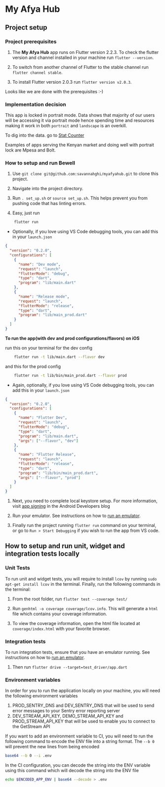 # My Afya Hub

## Project setup

### Project prerequisites

1. The **My Afya Hub** app runs on Flutter version 2.2.3. To check the flutter version and channel installed in your machine run `flutter --version`.

2. To switch from another channel of Flutter to the stable channel run `flutter channel stable`.

3. To install Flutter version 2.0.3 run `flutter version v2.0.3`.

Looks like we are done with the prerequisites :-)

### Implementation decision

This app is locked in portrait mode. Data shows that majority of our users will be accessing it via portrait mode hence
spending time and resources making it work in both `portrait` and `landscape` is an overkill.

To dig into the data. go to [Stat Counter](https://gs.statcounter.com/screen-resolution-stats/mobile-tablet/kenya/#monthly-201806-202103)

Examples of apps serving the Kenyan market and doing well with portrait lock are Mpesa and Bolt.

### How to setup and run Bewell

1. Use `git clone git@github.com:savannahghi/myafyahub.git` to clone this project.

2. Navigate into the project directory.

3. Run `. set_up.sh` or `source set_up.sh`. This helps prevent you from pushing code that has linting errors.

4. Easy, just run

```sh
    flutter run
```

- Optionally, if you love using VS Code debugging tools, you can add this in your `launch.json`

```json
{
  "version": "0.2.0",
  "configurations": [
    {
      "name": "Dev mode",
      "request": "launch",
      "flutterMode": "debug",
      "type": "dart",
      "program": "lib/main.dart"
    },
    {
      "name": "Release mode",
      "request": "launch",
      "flutterMode": "release",
      "type": "dart",
      "program": "lib/main_prod.dart"
    }
  ]
}
```

**To run the app(with dev and prod configurations/flavors) on iOS**

run this on your terminal for the dev config

```sh
    flutter run -t lib/main.dart --flavor dev
```

and this for the prod config

```sh
    flutter run -t lib/bin/main_prod.dart --flavor prod
```

- Again, optionally, if you love using VS Code debugging tools, you can add this in your `launch.json`

```json
{
  "version": "0.2.0",
  "configurations": [
    {
      "name": "Flutter Dev",
      "request": "launch",
      "flutterMode": "debug",
      "type": "dart",
      "program": "lib/main.dart",
      "args": ["--flavor", "dev"]
    },
    {
      "name": "Flutter Release",
      "request": "launch",
      "flutterMode": "release",
      "type": "dart",
      "program": "lib/bin/main_prod.dart",
      "args": ["--flavor", "prod"]
    }
  ]
}
```

1. Next, you need to complete local keystore setup. For more information, visit [app signing](git@github.com:savannahghi/myafyahub.githttps://developer.android.com/studio/publish/app-signing) in the Android Developers blog

2. Run your emulator. See instructions on how to [run an emulator](https://flutter.dev/docs/get-started/install/linux#set-up-the-android-emulator).

3. Finally run the project running `flutter run` command on your terminal, or go to `Run > Start Debugging` if you wish to run the app from VS code.

## How to setup and run unit, widget and integration tests locally

### Unit Tests

To run unit and widget tests, you will require to install `lcov` by running `sudo apt-get install lcov` in the terminal. Finally, run the following commands in the terminal:

1. From the root folder, run `flutter test --coverage test/`

2. Run `genhtml -o coverage coverage/lcov.info`. This will generate a `html` file which contains your coverage information.

3. To view the coverage information, open the html file located at `coverage/index.html` with your favorite browser.

### Integration tests

To run integration tests, ensure that you have an emulator running. See instructions on how to [run an emulator](https://flutter.dev/docs/get-started/install/linux#set-up-the-android-emulator).

1. Then run `flutter drive --target=test_driver/app.dart`

### Environment variables

In order for you to run the application locally on your machine, you will need the following environment variables

1. PROD_SENTRY_DNS and DEV_SENTRY_DNS that will be used to send error messages to your Sentry error reporting server
2. DEV_STREAM_API_KEY, DEMO_STREAM_API_KEY and PROD_STREAM_API_KEY that will be used to enable you to connect to the GetStream API

If you want to add an environment variable to CI, you will need to run the following command to encode the ENV file into a string format. The `--b 0` will prevent the new lines from being encoded

```bash
base64 --b 0 --i .env
```

In the CI configuration, you can decode the string into the ENV variable using this command which will decode the string into the ENV file

```bash
echo $ENCODED_APP_ENV | base64 --decode > .env
```
